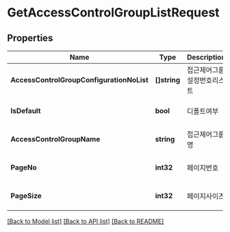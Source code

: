 # GetAccessControlGroupListRequest

## Properties
Name | Type | Description | Notes
------------ | ------------- | ------------- | -------------
**AccessControlGroupConfigurationNoList** | **[]string** | 접근제어그룹설정번호리스트 | [optional] [default to null]
**IsDefault** | **bool** | 디폴트여부 | [optional] [default to null]
**AccessControlGroupName** | **string** | 접근제어그룹명 | [optional] [default to null]
**PageNo** | **int32** | 페이지번호 | [optional] [default to null]
**PageSize** | **int32** | 페이지사이즈 | [optional] [default to null]

[[Back to Model list]](../README.md#documentation-for-models) [[Back to API list]](../README.md#documentation-for-api-endpoints) [[Back to README]](../README.md)


